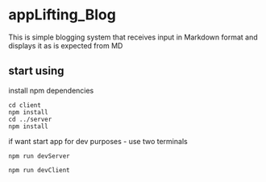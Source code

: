 # appLifting_Blog
This is simple blogging system that receives input in Markdown format and displays it as is expected from MD

## start using
install npm dependencies
```
cd client 
npm install
cd ../server
npm install
```

if want start app for dev purposes - use two terminals
```
npm run devServer

npm run devClient
```
